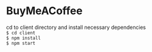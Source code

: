 # BuyMeACoffee
cd to client directory and install necessary dependencies    
`$ cd client`  
`$ npm install`     
`$ npm start` 
